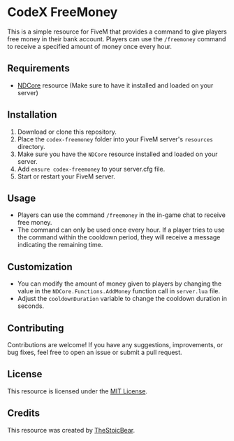 # CodeX FreeMoney

This is a simple resource for FiveM that provides a command to give players free money in their bank account. Players can use the `/freemoney` command to receive a specified amount of money once every hour.

## Requirements
- [NDCore](https://github.com/ND-Framework/ND_Core) resource (Make sure to have it installed and loaded on your server)

## Installation
1. Download or clone this repository.
2. Place the `codex-freemoney` folder into your FiveM server's `resources` directory.
3. Make sure you have the `NDCore` resource installed and loaded on your server.
4. Add `ensure codex-freemoney` to your server.cfg file.
5. Start or restart your FiveM server.

## Usage
- Players can use the command `/freemoney` in the in-game chat to receive free money.
- The command can only be used once every hour. If a player tries to use the command within the cooldown period, they will receive a message indicating the remaining time.

## Customization
- You can modify the amount of money given to players by changing the value in the `NDCore.Functions.AddMoney` function call in `server.lua` file.
- Adjust the `cooldownDuration` variable to change the cooldown duration in seconds.

## Contributing
Contributions are welcome! If you have any suggestions, improvements, or bug fixes, feel free to open an issue or submit a pull request.

## License
This resource is licensed under the [MIT License](LICENSE).

## Credits
This resource was created by [TheStoicBear](https://github.com/TheStoicBear).

